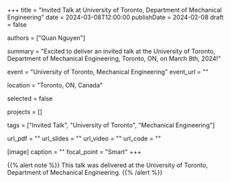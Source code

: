 +++
title = "Invited Talk at University of Toronto, Department of Mechanical Engineering"
date = 2024-03-08T12:00:00
publishDate = 2024-02-08
draft = false

authors = ["Quan Nguyen"]

summary = "Excited to deliver an invited talk at the University of Toronto, Department of Mechanical Engineering, Toronto, ON, on March 8th, 2024!"

event = "University of Toronto, Mechanical Engineering"
event_url = ""

location = "Toronto, ON, Canada"

selected = false

projects = []

tags = ["Invited Talk", "University of Toronto", "Mechanical Engineering"]

url_pdf = ""
url_slides = ""
url_video = ""
url_code = ""

[image]
  caption = ""
  focal_point = "Smart"
+++

{{% alert note %}}
This talk was delivered at the University of Toronto, Department of Mechanical Engineering.
{{% /alert %}}
